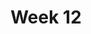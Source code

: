 ---
title: Week 12
days:
  - date: 2023-04-03
    events:
      "**Lecture 4**{: .label .label-lec} Intro to PH142, the Cloud, and PPDAC; Beginning to work with data":
  - date: 2023-04-05
    events:
      "**Lecture 5**{: .label .label-lec} Intro to PH142, the Cloud, and PPDAC; Beginning to work with data":
        "Ch. 1 & 2"
      "**Lab 2**{: .label .label-lab} on Datahub":
      "**Homework 2**{: .label .label-hw} on Datahub":
  - date: 2023-04-07
    events:
      "**Lecture 6**{: .label .label-lec} Visualization and Numerically Summarizing Spread and Central Tendency": 
        "Ch. 3"
      "**Quiz 2**{: .label .label-quiz} on Gradescope":
---